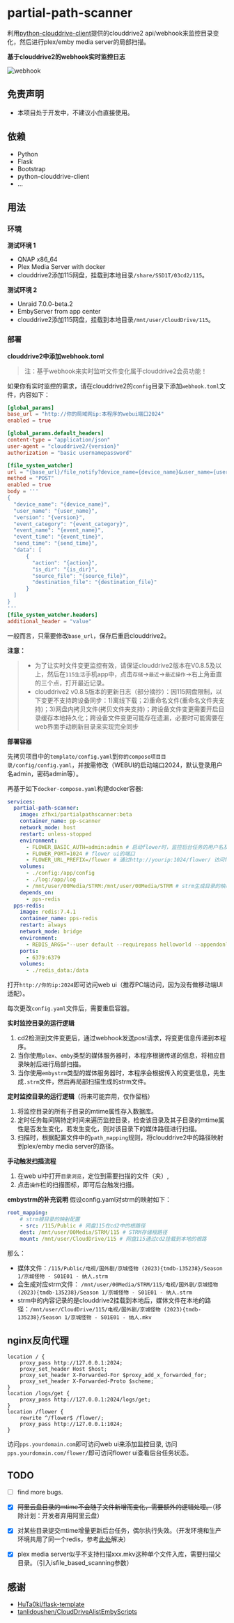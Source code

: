 # partial-path-scanner

利用[python-clouddrive-client](https://github.com/ChenyangGao/web-mount-packs/tree/main/python-clouddrive-client)提供的clouddrive2 api/webhook来监控目录变化，然后进行plex/emby media server的局部扫描。

<!-- **定时遍历预览图** -->

<!-- ![监控列表](./img/monitor.png) -->

<!-- **手动更新扫描预览图** -->

<!-- ![目录浏览](./img/files.png) -->

**基于clouddrive2的webhook实时监控日志**

![webhook](./img/webhook_log.png)


## 免责声明

* 本项目处于开发中，不建议小白直接使用。  

## 依赖

* Python
* Flask
* Bootstrap
* python-clouddrive-client
* ...

## 用法

### 环境
**测试环境 1**
* QNAP x86_64
* Plex Media Server with docker
* clouddrive2添加115网盘，挂载到本地目录`/share/SSD1T/03cd2/115`。

**测试环境 2**
* Unraid 7.0.0-beta.2
* EmbyServer from app center
* clouddrive2添加115网盘，挂载到本地目录`/mnt/user/CloudDrive/115`。



### 部署

**clouddrive2中添加webhook.toml**  

> 注：基于webhook来实时监听文件变化属于clouddrive2会员功能！

如果你有实时监控的需求，请在clouddrive2的`config`目录下添加`webhook.toml`文件，内容如下：
```toml
[global_params]
base_url = "http://你的局域网ip:本程序的webui端口2024"
enabled = true

[global_params.default_headers]
content-type = "application/json"
user-agent = "clouddrive2/{version}"
authorization = "basic usernamepassword"

[file_system_watcher]
url = "{base_url}/file_notify?device_name={device_name}&user_name={user_name}&type={event_name}"
method = "POST"
enabled = true
body = '''
{
  "device_name": "{device_name}",
  "user_name": "{user_name}",
  "version": "{version}",
  "event_category": "{event_category}",
  "event_name": "{event_name}",
  "event_time": "{event_time}",
  "send_time": "{send_time}",
  "data": [
      {
        "action": "{action}",
        "is_dir": "{is_dir}",
        "source_file": "{source_file}",
        "destination_file": "{destination_file}"
      }
  ]
}
'''
[file_system_watcher.headers]
additional_header = "value"
```

一般而言，只需要修改`base_url`，保存后重启clouddrive2。

**注意：**
> * 为了让实时文件变更监控有效，请保证clouddrive2版本在V0.8.5及以上，然后在`115生活`手机app中，点击`存储`->`最近`->`最近操作`->右上角垂直的三个点，打开最近记录。
> * clouddrive2 v0.8.5版本的更新日志（部分摘抄）：因115网盘限制，以下变更不支持跨设备同步：1)离线下载；2)重命名文件(重命名文件夹支持)；3)网盘内拷贝文件(拷贝文件夹支持)；跨设备文件变更需要开启目录缓存本地持久化；跨设备文件变更可能存在遗漏，必要时可能需要在web界面手动刷新目录来实现完全同步


**部署容器**  

先拷贝项目中的`template/config.yaml`到`你的compose项目目录/config/config.yaml`，并按需修改（WEBUI的启动端口2024，默认登录用户名admin，密码admin等）。

再基于如下`docker-compose.yaml`构建docker容器:
```yaml
services:
  partial-path-scanner:
    image: zfhxi/partialpathscanner:beta
    container_name: pp-scanner
    network_mode: host
    restart: unless-stopped
    environment:
      - FLOWER_BASIC_AUTH=admin:admin # 启动flower时，监控后台任务的用户名及密码，便于查看任务状态
      - FLOWER_PORT=1024 # flower ui的端口
      - FLOWER_URL_PREFIX=/flower # 通过http://yourip:1024/flower/ 访问flower ui
    volumes:
      - ./config:/app/config
      - ./log:/app/log
      - /mnt/user/00Media/STRM:/mnt/user/00Media/STRM # strm生成目录的映射
    depends_on:
      - pps-redis
  pps-redis:
    image: redis:7.4.1
    container_name: pps-redis
    restart: always
    network_mode: bridge
    environment:
      - REDIS_ARGS="--user default --requirepass helloworld --appendonly yes"
    ports:
      - 6379:6379
    volumes:
      - ./redis_data:/data
```

打开`http://你的ip:2024`即可访问web ui（推荐PC端访问，因为没有做移动端UI适配）。

每次更改`config.yaml`文件后，需要重启容器。

**实时监控目录的运行逻辑**
1. cd2检测到文件变更后，通过webhook发送post请求，将变更信息传递到本程序。
2. 当你使用`plex`、`emby`类型的媒体服务器时，本程序根据传递的信息，将相应目录映射后进行局部扫描。
3. 当你使用`embystrm`类型的媒体服务器时，本程序会根据传入的变更信息，先生成`.strm`文件，然后再局部扫描生成的strm文件。

**定时监控目录的运行逻辑**（将来可能弃用，仅作留档）
1. 将监控目录的所有子目录的mtime属性存入数据库。
2. 定时任务每间隔特定时间来遍历监控目录，检查该目录及其子目录的mtime属性是否发生变化，若发生变化，则对该目录下的媒体路径进行扫描。  
3. 扫描时，根据配置文件中的`path_mapping`规则，将clouddrive2中的路径映射到plex/emby media server的路径。  

**手动触发扫描流程**
1. 在web ui中打开`目录浏览`，定位到需要扫描的文件（夹）,
2. 点击`操作`栏的扫描图标，即可后台触发扫描。


**embystrm的补充说明**
假设config.yaml对strm的映射如下：
```yaml
root_mapping:
    # strm根目录的映射配置
    - src: /115/Public # 网盘115在cd2中的根路径
    dest: /mnt/user/00Media/STRM/115 # STRM存储根路径
    mount: /mnt/user/CloudDrive/115 # 网盘115通过cd2挂载到本地的根路
```
那么：
* 媒体文件：`/115/Public/电视/国外剧/京城怪物 (2023){tmdb-135238}/Season 1/京城怪物 - S01E01 - 纳人.strm`
* 会生成对应strm文件： `/mnt/user/00Media/STRM/115/电视/国外剧/京城怪物 (2023){tmdb-135238}/Season 1/京城怪物 - S01E01 - 纳人.strm`
* strm中的内容记录的是clouddrive2挂载到本地后，媒体文件在本地的路径：`/mnt/user/CloudDrive/115/电视/国外剧/京城怪物 (2023){tmdb-135238}/Season 1/京城怪物 - S01E01 - 纳人.mkv`


## nginx反向代理

```nginx
location / {
    proxy_pass http://127.0.0.1:2024;
    proxy_set_header Host $host;
    proxy_set_header X-Forwarded-For $proxy_add_x_forwarded_for;
    proxy_set_header X-Forwarded-Proto $scheme;
}
location /logs/get {
    proxy_pass http://127.0.0.1:2024/logs/get;
}
location /flower {
    rewrite ^/flower$ /flower/;
    proxy_pass http://127.0.0.1:1024;
}
```
访问`pps.yourdomain.com`即可访问web ui来添加监控目录, 访问`pps.yourdomain.com/flower/`即可访问flower ui查看后台任务状态。


## TODO

- [ ] find more bugs.
- [x] ~~阿里云盘目录的mtime不会随子文件新增而变化，需要额外的逻辑处理。~~（移除计划：开发者弃用阿里云盘）
- [x] 对某些目录提交mtime增量更新后台任务，偶尔执行失效。（开发环境和生产环境共用了同一个redis，参考[此处](https://blog.51cto.com/u_2371418/5166076)解决）
- [x] plex media server似乎不支持扫描xxx.mkv这种单个文件入库，需要扫描父目录。（引入isfile_based_scanning参数）


## 感谢

- [HuTa0kj/flask-template](https://github.com/HuTa0kj/flask-template)
- [tanlidoushen/CloudDriveAlistEmbyScripts](https://github.com/tanlidoushen/CloudDriveAlistEmbyScripts)